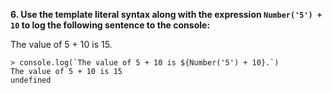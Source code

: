 **6. Use the template literal syntax along with the expression `Number('5') + 10` to log the following sentence to the console:**

The value of 5 + 10 is 15.

```
> console.log(`The value of 5 + 10 is ${Number('5') + 10}.`)
The value of 5 + 10 is 15
undefined
```
